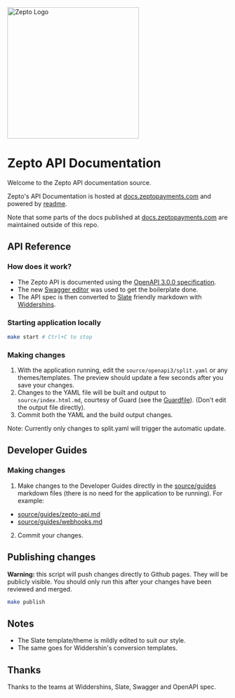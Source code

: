 <img src="https://raw.githubusercontent.com/zeptofs/public_assets/master/images/zepto_logo_black.png" width="300" alt="Zepto Logo" title="Zepto Logo">

# Zepto API Documentation

Welcome to the Zepto API documentation source.

Zepto's API Documentation is hosted at [docs.zeptopayments.com](https://docs.zeptopayments.com/) and powered by [readme](https://readme.com/). 

Note that some parts of the docs published at [docs.zeptopayments.com](https://docs.zeptopayments.com/) are maintained outside of this repo. 


## API Reference

### How does it work?

- The Zepto API is documented using the [OpenAPI 3.0.0 specification](https://github.com/OAI/OpenAPI-Specification/blob/master/versions/3.0.0.md).
- The new [Swagger editor](http://editor.swagger.io/) was used to get the boilerplate done.
- The API spec is then converted to [Slate](https://github.com/lord/slate) friendly markdown with [Widdershins](https://github.com/mermade/widdershins).

### Starting application locally

```sh
make start # Ctrl+C to stop
```

### Making changes

1. With the application running, edit the `source/openapi3/split.yaml` or any themes/templates. The preview should update a few seconds after
   you save your changes.
2. Changes to the YAML file will be built and output to `source/index.html.md`, courtesy of Guard (see the [Guardfile](Guardfile)). 
   (Don't edit the output file directly).
3. Commit both the YAML and the build output changes.

Note: Currently only changes to split.yaml will trigger the automatic update.

## Developer Guides

### Making changes

1. Make changes to the Developer Guides directly in the [source/guides](source/guides) markdown files (there is no need for the application to be running). For example:
  - [source/guides/zepto-api.md](source/guides/zepto-api.md)
  - [source/guides/webhooks.md](source/guides/webhooks.md)
2. Commit your changes.


## Publishing changes

**Warning:** this script will push changes directly to Github pages. They will be publicly visible. You should only run this after your changes have been reviewed and merged.

```sh
make publish
```

## Notes

- The Slate template/theme is mildly edited to suit our style.
- The same goes for Widdershin's conversion templates.

## Thanks

Thanks to the teams at Widdershins, Slate, Swagger and OpenAPI spec.
